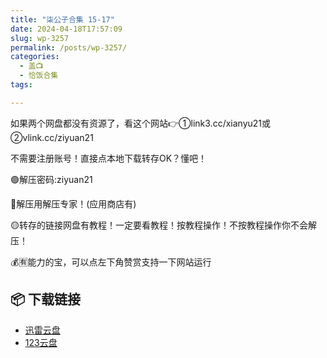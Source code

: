 ```yaml
---
title: "柒公子合集 15-17"
date: 2024-04-18T17:57:09
slug: wp-3257
permalink: /posts/wp-3257/
categories:
  - 盖📺
  - 恰饭合集
tags:

---
```


如果两个网盘都没有资源了，看这个网站👉①link3.cc/xianyu21或②vlink.cc/ziyuan21

不需要注册账号！直接点本地下载转存OK？懂吧！

🟢解压密码:ziyuan21

🔵解压用解压专家！(应用商店有)

🟡转存的链接网盘有教程！一定要看教程！按教程操作！不按教程操作你不会解压！

💰🈶能力的宝，可以点左下角赞赏支持一下网站运行

## 📦 下载链接
- [迅雷云盘](https://blziyuan21.com/pay-download/3257?key=903b2039f7&down_id=0)
- [123云盘](https://blziyuan21.com/pay-download/3257?key=903b2039f7&down_id=1)

